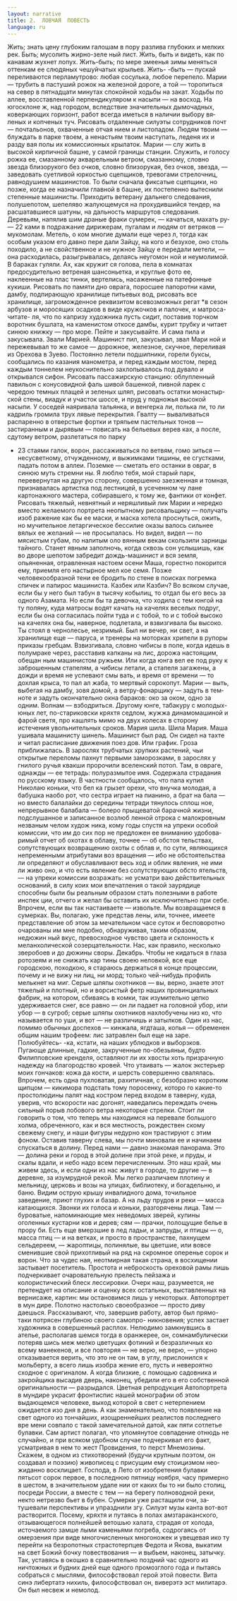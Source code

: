 ```yaml
---
layout: narrative
title: 2.  ЛОВЧАЯ  ПОВЕСТЬ
language: ru
---
```


Жить;  знать  цену  глубоким  галошам в пору разлива 
глубоких  и мелких рек.  Быть;  мусолить жирно-зеле­
ный лист. Жить, быть и видеть, как по канавам жухнет 
лопух.  Жить-быть;  по  мере  змеенья  зимы  меняться 
оттенкам  ее  слюдяных  чешуйчатых  крыльев.  Жить- 
-быть  —  пускай  переливаются  перламутрово:  любая 
сосулька, любое перепело. Марии — трубить в пастуший 
рожок на железной дороге, а той — торопиться на север 
в  пятнадцати  минутах  спокойной  ходьбы  на  закат. 
Ходьбы  по аллее, восставленной  перпендикуляром  к 
насыпи  — на  восход.  На  югосклоне  ж,  над  городом, 
вследствие  значительных  дымочадных,  коверкающих 
горизонт, работ всегда иметься в наличии выбору вя­
леных  и  копченых  туч.  Рисовать отдаленные силуэты 
сотрудников  почт  —  почтальонов,  охваченные  отчая­
нием и листопадом. Людям твоим — блуждать в парке 
твоем, а ненастьям твоим наступать, леденя их и разду­
вая  полы  их  комиссионных  крылаток. Марии — слу­
жить  в  высокой  кирпичной  башне,  у  самой  границы 
станции.  Служить,  и  голосу  рожка  ее,  смазанному 
акварельным  ветром,  смазанному,  словно  звезда 
близорукого без очков, словно близорукая, без очков, 
звезда, — заведовать суетливой юркостью сцепщиков, 
тревогами  стрелочниц,  равнодушием  машинистов.  То 
были сначала фиксатые сцепщики, но позже, когда ее 
назначили  главной в башне, их постепенно вытеснили 
степенные  машинисты.  Приходить  ветерану  дальнего 
следования, полушепотом, шепеляво жалующемуся на 
прохудившийся тендер, на расшатавшиеся шатуны, на 
дальность маршрутов следования. Деревьям, напялив­
шим  драные  фраки  сумерек, — качаться,  махать ру­
— 22
ками  в  подражание  дирижерам,  пугалам  и людям от 
ветряков — мукомолам. Метель, о ком многие думали 
еще через л, тогда как особым указом его давно пере­
дали  Зайцу,  на  кого  и  безухое,  оно  столь походило, 
а не свойственное и не нужное Зайцу е передали метели, 
— она расходилась, разыгрывалась, делаясь неугомон­
ной и неумолимой. В бараках гуляли. Ах, как кружит­
ся голова, пела в  комнатах предосудительно ветреная 
шансоньетка, и круглые  фото  ее,  наклеенные на плас­
тинки, вертелись, насаженные на патефонные кукиши. 
Рисовать  по  памяти  дно оврага, поросшее папоротни­
ками, дамбу, подпирающую хранилище питьевых вод, 
рисовать  все хранилище, загроможденное реквизитом 
всевозможных  регат  *в  сезон  арбузов  и  моросящих 
осадков в виде кружочков и палочек, и матроса-читате- 
ля,  что  по  капризу  художника пусть сидит, поставив 
торчком  воротник  бушлата,  на  каменистом  откосе 
дамбы,  курит  трубку  и  читает синюю книжку — про 
море. Пейте и закусывайте. И сама пила и закусывала. 
Звали  Марией.  Машинист  пил, закусывал, звал Мари­
ной и пережевывал то же самое — дорожное, железное, 
скучное,  переливая  из  Орехова  в  Зуево.  Постоянно 
летели  подшипники,  горели  буксы,  сообщались  по­
казания  манометра, и перед  каждым мостом, перед 
каждым тоннелем неукоснительно захлопывалось под­
дувало  и  открывался  сифон.  Рисовать  пассажирскую 
станцию: облупленный павильон с конусовидной фаль­
шивой  башенкой,  пивной  ларек  с  чередою  темных 
плащей  и  зеленых  шляп, рисовать остатки монастыр­
ской стены, виадук и участок шоссе, и пруд у подножья 
высокой  насыпи.  У  соседей  наяривала  тальянка,  и 
венгерка ли, полька ли, то ли кадриль громила трух­
лявые перекрытия. Гвалту — вываливаться распаренно 
в  отверстые  фортки  и  тряпьем  пастельных  тонов  — 
застиранным и дырявым — повисать на бельевых верев­
ках,  а  после,  сдутому  ветром,  разлетаться  по  парку
-  23
стаями  галок, ворон, рассаживаться по ветвям, гомо­
зиться — несусветному, отчужденному, и выжимками 
тишины, ее сгустками, падать потом в аллеи. Поземке 
— сметать его останки в овраг, в синюю муть стремни­
ны. Я люблю тебя, мой старый парк, перевернутая на 
другую  сторону,  совершенно  заезженная  и  томная, 
признавалась артистка под лестницей, в усеченном чу­
лане  картонажного  мастера,  собиравшего,  к тому же, 
фантики  от  конфет.  Рисовать  тяжелый,  невнятный  и 
неряшливый  лик Марии и нередко вместо желаемого 
портрета неопытному рисовальщику — получать изоб­
ражение как бы ее маски, и маска хотела проснуться, 
ожить, но мучительное летаргическое бессилие оказы­
валось сильнее вялых ее желаний — не просыпалась. Но 
видел, видел — по мясистым губам, по налитым оло­
вянным  векам  скользили  зарницы  тайного.  Станет 
явным  заполночь,  когда  сквозь  сон  услышишь,  как 
во  дворе  шепотом  забредит  дождь-машинист  и  вся 
земля,  опьяненная,  отравленная  настоем осени Маша, 
горестно покорится ему, приемля его настырное мел­
кое семя. Позже человекообразной тени ее бродить по 
стене в поисках погремка спичек и папирос машиниста. 
Казбек или Казбич? Во всяком случае, если бы у него 
был табун в тысячу кобылиц, то отдал бы его весь за 
одного Азамата. Но если бы та девочка, что ходила с 
тем юнгой на ту поляну, куда матросы водят качать на 
качелях веселых подруг, если бы она согласилась пойти 
туда и с тобой, то и с тобой высоко на качелях она бы, 
наверное,  подлетала,  и  взвизгивала  бы  высоко.  Ты 
стоял в чернолесье, незримый. Был ни вечер, ни свет, а 
на хранилище  еще — паруса,  и  тренеры на моторках 
хрипели  в  рупоры  приказы  гребцам.  Взвизгивала, 
словно чибисы в поле, когда идешь в полумраке через, 
расставив капканы на лис, дорожа настоящим, обещан­
ным машинистом ружьем. Или когда юнга вел ее под 
руку  к  заброшенным  стапелям,  а  чибисы  летали,  а
стапеля загажены, а дожди и время не успевают смы­
вать, и время от времени — то дохлая крыса, то  пал ал 
жаба, то мертвый сорокопут. Марии — выть, выбегая на 
дамбу, зовя домой, а ветру-фонарщику — задуть в тем­
ноте и задуть окончательно окна бараков: око за оком, 
одно за одним. Волнам — взбодриться. Другому юнге, 
табакуру с молодых-юных лет, по-стариковски кряхтя 
седлом,  жужжа  динамомашиной  и  фарой  светя,  про­
кашлять  мимо  на  двух  колесах  в  сторону истечения 
увольнительных  сроков.  Мария  шила.  Шила  Мария. 
Маша ушивала машинисту шинель. Машинист был рад. 
Он  сидел на тахте и читал расписание движения поез­
дов.  Или  график.  Гроза  приближалась.  В  зарослях 
трубчатых хрупких растений, чьи открытые переломы 
пахнут  первыми  заморозками,  в  зарослях  у  гнилого 
ручья  квакши  пророчили  вселенский  потоп.  Там, в 
овраге,  однажды  —  ее  тетрадь:  полуразмытое  имя. 
Содержала страдания по русскому языку. В частности 
сообщалось, что папа купил Николаю коньки, что бел­
ка грызет орехи, что внучка молодая, а бабушка наобо­
рот, что сестра играет на пианино, а брат на бала — но 
вместо балалайки до середины тетради тянулось сплош­
ное,  непрерывное  балабала  —  болеро  прыщеватой 
барачной  жизни,  подслушанное  и  записанное  возлюб­
ленной отрока с малокровным незваным челом худож­
ника, кому годы спустя на упреки  особой  комиссии, 
что им до сих пор не предложен ее вниманию удобова­
римый отчет об охотах в облаву, точнее — об обстоя­
тельствах, сопутствующих возвращению охоты с облав 
и, по сути, являющихся непременными атрибутами воз­
вращения — ибо  не  обстоятельства ли определяют и 
обуславливают весь  ход и облик явления, не ими ли 
живо оно, и что есть явление без сопутствующих обсто­
ятельств, — на упреки комиссии возражать: не усматри­
ваю  действительных  оснований,  в  силу  коих  мои 
впечатления  о  такой  заурядице  способны  были  бы
реальным  образом  стать  полезными в работе инспек­
ции, отчего и желал бы оставить их исключительно при 
себе. Впрочем, если вы так настаиваете — извольте. Мы 
возвращаемся в сумерках. Вы, полагаю, уже представ­
лены,  или,  точнее,  имеете представление об этом за­
мечательном часе суток и бесповоротно очарованы им 
мне подобно, обнаруживая, таким образом,  недюжин­
ный вкус, превосходное чувство цвета и склонность к 
меланхолической созерцательности. Нас, как правило, 
несколько  зверобоев  и  до  дюжины  своры.  Декабрь. 
Чтобы не кидаться в глаза ротозеям и не снижать  кар­
тины своею неловкой, все еще городскою, походкою, 
я стараюсь держаться в  конце процессии, почему и не 
вижу  ни  лиц,  ни  морд;  только  чей-нибудь  профиль 
мелькнет на миг. Серые шляпы охотников — вы, верно, 
знаете этот тяжелый и плотный, но и ворсистый фетр 
наших провинциальных фабрик, на котором, сбиваясь 
в  комки,  так  изумительно  цепко  удерживается снег, 
все равно — он ли падает на головной убор, или убор — 
в  сугроб;  серые  шляпы охотников нахлобучены низ­
ко,  что  называется  по  уши,  и  вот — не различишь и 
затылков.  Один из нас, помимо обычных доспехов — 
кинжала,  ягдташа,  копья — обременен общим нашим 
трофеем: лис затравлен был еще на заре. Полюбуйтесь- 
-ка, кстати, на наших ублюдков и выборзков. Пугающе 
длинные,  гадкие,  закрученные  по-обезьяньи,  будто 
Филипповские кренделя, оставляют ли их хвосты хоть 
призрачную  надежду  на  благородство  кровей.  Что 
утаивать — жалок экстерьер моих гончаков:  кожа да 
кости,  и шерсть совершенно свалялась. Впрочем, есть 
одна  пухловатая,  рахитичная,  с безобразно коротким 
щипцом — кикимора подстать тому поросенку, которо­
го  какие-то  простолюдины  палят  над  костром  перед 
входом  в  таверну,  куда,  уверив,  что  вскорости  нас 
догонят,  наведались  переждать  очень  сильный  порыв 
лобового ветра некоторые стрелки. Стоит ли говорить
о том, что теперь мы находимся на перевале большого 
холма, обреченного, как и вся местность, рождествен­
скому  свежему  снегу,  и  наши  фигуры  недурно  кон­
трастируют с этим фоном. Оставив таверну слева, мы 
почти  миновали  ее  и  начинаем  спускаться  в  долину. 
Перед нами — давно знакомая панорама. Это — долина 
реки и город в этой долине при этой реке, и пруды, и 
скалы  вдали,  и  небо  надо  всем  перечисленным.  Это 
наш край, мы живем здесь, и если одни из нас живут в 
городе, то другие — в деревне, за изумрудной рекой. 
Мы  легко  различаем  плотину  и  мельницу, церковь и 
возы  на  улицах,  библиотеку,  и  богадельню,  и  баню. 
Видим  острую  крышу  инвалидного  дома,  точильное 
заведение, приют глухих и базар. А на льду прудов и 
реки — масса катающихся. Звонки их голоса и коньки, 
разгорячены  лица.  Там  — буроватые,  напоминающие 
мех  неведомых  зверей,  купины  оголенных кустарни­
ков и дерев;  сям — прачки, полощущие белье в прору­
би. Есть еще вмерзшие в лед ладьи, и запруды, и птицы 
— о, масса птиц — и на ветках, и просто в пространстве, 
пахнущем  сельдереем,  — жароптицы,  полинялые,  вы­
цветшие,  или вовсе сменившие свой прихотливый на­
ряд на скромное оперенье сорок и ворон. Что за чудес­
ная, неотмирная такая страна, в восхищении застывает 
посетитель.  Простота  и  неброскость  ореховой  рамы 
лишь  подчеркивает  очаровательную  прелесть  пейзажа 
и  колористический  блеск  лессировки.  Очерк  наш, 
разумеется,  не  претендует на описание и оценку всех 
остальных,  выставленных  на  вернисаже,  картин:  мы 
остановимся  лишь  у  некоторых. Автопортрет  в мун­
дире.  Полотно настолько своеобразное — просто диву 
даешься.  Рассказывают,  что,  завершив  работу,  автор 
был  прямо-таки  потрясен  глубиною  своего  самопро- 
никновения;  успех застает художника в совершенный 
расплох. Нелюдимо замкнувшись в ателье, располагав­
шемся тогда в оранжерее, он, сомнамбулически потеряв­
шись меж мелко цветущих фотиний и безразличных ко 
всему манекенов, и все повторяя — не верю, не верю, 
— упорно  отказывается  верить,  что  это  не  он там, в 
углу, прислонился к мольберту, а всего лишь изобра­
жение его, пусть и невероятно сходное с оригиналом. 
А когда близкие, с помощью садовника  и закройщика 
высадив дверь, наконец, убедили его в его собственной 
оригинальности  —  разрыдался.  Цветная  репродукция 
Автопортрета  в  мундире  украсит  фронтиспис  нашей 
монографии  об  этом  выдающемся  человеке,  выход 
которой в свет с нетерпением ожидается изо дня в день. 
А как знаменательно, что появление на свет одного из 
тончайших, изощреннейших реалистов последнего вре­
мени совпало с такой замечательной датой,  как пяти­
сотлетье булавки. Сам  артист полагал, что упомянутое 
совпадение отнюдь не случайно, и при всяком удобном 
случае подчеркивал его факт, усматривая в нем то жест 
Провидения, то перст Мнемозины. Скажем, в одном из 
стихотворений  (будучи крупным поэтом, он создавал и 
поэзию)  живописец с присущим ему стоицизмом нео­
жиданно  восклицает.  Господа, в Лето от изобретения 
булавки  пятьсот  сорок первое, в последнюю пятницу 
ноября, часу примерно в шестом, в значительном удале­
нии от каких бы то ни было столиц, посреди России, а 
вместе  с  тем  — на  берегу полноводной  реки,  некто 
нетрезво бьет в бубен. Сумерки уже растащили очи, за­
тушевали перспективы и упразднили згу. Силуэт музы­
канта вот-вот растворится. Посему, кряхтя и путаясь в 
полах  амзтараканского,  отзывающегося  полнейшей 
ветошью халата, страдая от холода, источаемого замше­
лыми  каменьями  погреба,  содрогаясь  от  омерзения 
при виде многочисленных многоножек и увещевая ико­
ту  перейти  на  безропотных  страстотерпцев  Федота и 
Якова, выкатим на свет Божий бочку повествования — 
и выбьем, наконец, затычку. Так, уставясь в окошко 
в  сравнительно  поздний  час  одного  из  ничтожных и
будних  дней еще одного промозглого года и пытаясь 
собраться  с  мыслями,  философствовал  герой  этой 
повести. Вита синэ либертатэ нихиль, философствовал 
он, виверэтэ эст милитарэ. Он был несвеж и немолод.
